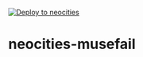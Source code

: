[![Deploy to neocities](https://github.com/Jiarong-Zhang/neocities-musefail/actions/workflows/ci.yml/badge.svg)](https://github.com/Jiarong-Zhang/neocities-musefail/actions/workflows/ci.yml)

# neocities-musefail
